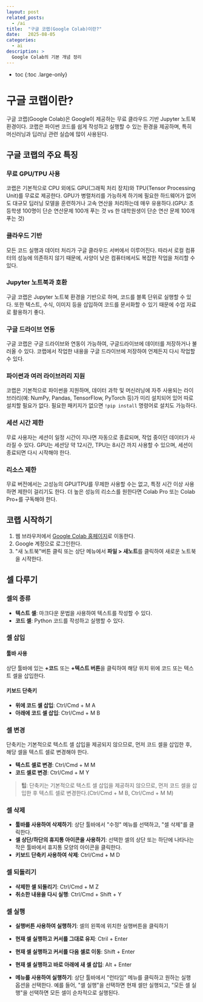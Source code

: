 ```yaml
---
layout: post
related_posts:
  - /ai
title:  "구글 코랩(Google Colab)이란?"
date:   2025-08-05
categories:
  - ai
description: >
  Google Colab의 기본 개념 정리
---
```

* toc
{:toc .large-only}

# 구글 코랩이란?
구글 코랩(Google Colab)은 Google이 제공하는 무료 클라우드 기반 Jupyter 노트북 환경이다. 코랩은 파이썬 코드를 쉽게 작성하고 실행할 수 있는 환경을 제공하며, 특히 머신러닝과 딥러닝 관련 실습에 많이 사용된다.

## 구글 코랩의 주요 특징
### 무료 GPU/TPU 사용
코랩은 기본적으로 CPU 외에도 GPU(그래픽 처리 장치)와 TPU(Tensor Processing Unit)를 무료로 제공한다.
GPU가 병렬처리를 가능하게 하기에 필요한 하드웨어가 없어도 대규모 딥러닝 모델을 훈련하거나 고속 연산을 처리하는데 매우 유용하다.(GPU: 초등학생 100명이 단순 연산문제 100개 푸는 것 vs 한 대학원생이 단순 연산 문제 100개 푸는 것)
### 클라우드 기반 
모든 코드 실행과 데이터 처리가 구글 클라우드 서버에서 이루어진다. 따라서 로컬 컴퓨터의 성능에 의존하지 않기 때문에, 사양이 낮은 컴퓨터에서도 복잡한 작업을 처리할 수 있다.
### Jupyter 노트북과 호환
구글 코랩은 Jupyter 노트북 환경을 기반으로 하며, 코드를 블록 단위로 실행할 수 있다. 또한 텍스트, 수식, 이미지 등을 삽입하여 코드를 문서화할 수 있기 때문에 수업 자료로 활용하기 좋다.
### 구글 드라이브 연동
구글 코랩은 구글 드라이브와 연동이 가능하여, 구글드라이브에 데이터를 저장하거나 불러올 수 있다. 코랩에서 작업한 내용을 구글 드라이브에 저장하여 언제든지 다시 작업할 수 있다.
### 파이썬과 여러 라이브러리 지원
코랩은 기본적으로 파이썬을 지원하며, 데이터 과학 및 머신러닝에 자주 사용되는 라이브러리(예: NumPy, Pandas, TensorFlow, PyTorch 등)가 미리 설치되어 있어 따로 설치할 필요가 없다. 필요한 패키지가 없으면 `!pip install` 명령어로 설치도 가능하다.
### 세션 시간 제한
무료 사용자는 세션이 일정 시간이 지나면 자동으로 종료되며, 작업 중이던 데이터가 사라질 수 있다. GPU는 세션당 약 12시간, TPU는 8시간 까지 사용할 수 있으며, 세션이 종료되면 다시 시작해야 한다.
### 리소스 제한
무료 버전에서는 고성능의 GPU/TPU를 무제한 사용할 수는 없고, 특정 시간 이상 사용하면 제한이 걸리기도 한다. 더 높은 성능의 리소스를 원한다면 Colab Pro 또는 Colab Pro+를 구독해야 한다.

## 코랩 시작하기
1. 웹 브라우저에서 [Google Colab 홈페이지](https://colab.research.google.com)로 이동한다.
2. Google 계정으로 로그인한다.
3. "새 노트북"버튼 클릭 또는 상단 메뉴에서 **파일 > 새노트**를 클릭하여 새로운 노트북을 시작한다.

## 셀 다루기
### 셀의 종류
* **텍스트 셀**: 마크다운 문법을 사용하여 텍스트를 작성할 수 있다.
* **코드 셀**: Python 코드를 작성하고 실행할 수 있다.
### 셀 삽입 
#### 툴바 사용
상단 툴바에 있는 **+코드** 또는 **+텍스트 버튼**을 클릭하여 해당 위치 위에 코드 또는 텍스트 셀을 삽입한다.
#### 키보드 단축키
* **위에 코드 셀 삽입**: Ctrl/Cmd + M A
* **아래에 코드 셀 삽입**: Ctrl/Cmd + M B
### 셀 변경
단축키는 기본적으로 텍스트 셀 삽입을 제공되지 않으므로, 먼저 코드 셀을 삽입한 후, 해당 셀을 텍스트 셀로 변경해야 한다.

* **텍스트 셀로 변경**: Ctrl/Cmd + M M
* **코드 셀로 변경**: Ctrl/Cmd + M Y

> **팁**: 단축키는 기본적으로 텍스트 셀 삽입을 제공하지 않으므로, 먼저 코드 셀을 삽입한 후 텍스트 셀로 변경한다.(Ctrl/Cmd + M B, Ctrl/Cmd + M M)
### 셀 삭제
* **툴바를 사용하여 삭제하기**: 상단 툴바에서 "수정" 메뉴를 선택하고, "셀 삭제"를 클릭한다.
* **셀 상단/하단의 휴지통 아이콘을 사용하기**: 선택한 셀의 상단 또는 하단에 나타나는 작은 툴바에서 휴지통 모양의 아이콘을 클릭한다.
* **키보드 단축키 사용하여 삭제**: Ctrl/Cmd + M D
### 셀 되돌리기
* **삭제한 셀 되돌리기**: Ctrl/Cmd + M Z
* **취소한 내용을 다시 실행**: Ctrl/Cmd + Shift + Y
### 셀 실행
* **실행버튼 사용하여 실행하기**: 셀의 왼쪽에 위치한 실행버튼을 클릭하기

* **현재 셀 실행하고 커서를 그대로 유지**: Ctril + Enter
* **현재 셀 실행하고 커서를 다음 셀로 이동**: Shift + Enter
* **현재 셀 실행하고 바로 아래에 새 셀 삽입**: Alt + Enter
  
* **메뉴를 사용하여 실행하기**: 상단 툴바에서 "런타임" 메뉴를 클릭하고 원하는 실행 옵션을 선택한다. 예를 들어, "셀 실행"을 선택하면 현재 셀만 실행되고, "모든 셀 실행"을 선택하면 모든 셀이 순차적으로 실행된다.